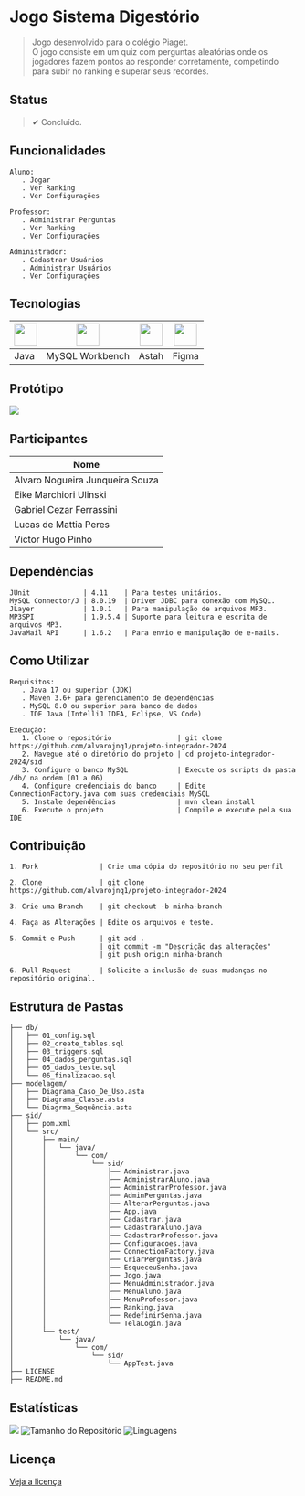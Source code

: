 <!--TÍTULO-->
# Jogo Sistema Digestório


<!--DESCRIÇÃO-->
> Jogo desenvolvido para o colégio Piaget. <br/>
> O jogo consiste em um quiz com perguntas aleatórias onde os jogadores fazem pontos ao responder corretamente, competindo para subir no ranking e superar seus recordes.


<!--STATUS-->
## Status
> ✔ Concluído.


<!--FUNCIONALIDADES-->
## Funcionalidades
````
Aluno:
   . Jogar
   . Ver Ranking
   . Ver Configurações

Professor:
   . Administrar Perguntas
   . Ver Ranking
   . Ver Configurações

Administrador:
   . Cadastrar Usuários
   . Administrar Usuários
   . Ver Configurações
````


<!--TECNOLOGIAS-->
## Tecnologias
| <img src="https://cdn.jsdelivr.net/gh/devicons/devicon/icons/java/java-original.svg" width="40"/> | <img src="https://cdn.jsdelivr.net/gh/devicons/devicon/icons/mysql/mysql-original.svg" width="40"/> | <img src="https://astah.net/wp-content/uploads/2019/07/Astah_blue.svg" width="40"/> | <img src="https://cdn.jsdelivr.net/gh/devicons/devicon/icons/figma/figma-original.svg" width="40"/> |
|--------------------------------------------------------------------------------------------------|---------------------------------------------------------------------------------------------------|-------------------------------------------------------------------------------------|--------------------------------------------------------------------------------------------|
| Java                                                                                            | MySQL Workbench                                                                                 | Astah                                                                               | Figma                                                                                      |


<!--PROTÓTIPO -->
## Protótipo
[![](https://img.shields.io/badge/Figma--5C5C5C?logo=figma&logoColor=white)](https://www.figma.com/design/iZR65acOSPVaNqnFKLK19m/S1-Jogo-SID?node-id=1-3&t=tOdNcZx4087NB0I7-1)


<!--PARTICIPANTES-->
## Participantes
| Nome                            |
|---------------------------------|
| Alvaro Nogueira Junqueira Souza |
| Eike Marchiori Ulinski          |
| Gabriel Cezar Ferrassini        |
| Lucas de Mattia Peres           |
| Victor Hugo Pinho               |


<!--DEPENDÊNCIAS-->
## Dependências
```
JUnit             | 4.11    | Para testes unitários.
MySQL Connector/J | 8.0.19  | Driver JDBC para conexão com MySQL.
JLayer            | 1.0.1   | Para manipulação de arquivos MP3.
MP3SPI            | 1.9.5.4 | Suporte para leitura e escrita de arquivos MP3.
JavaMail API      | 1.6.2   | Para envio e manipulação de e-mails.
```


<!--COMO UTILIZAR-->
## Como Utilizar
```
Requisitos:
   . Java 17 ou superior (JDK)
   . Maven 3.6+ para gerenciamento de dependências
   . MySQL 8.0 ou superior para banco de dados
   . IDE Java (IntelliJ IDEA, Eclipse, VS Code)

Execução:
   1. Clone o repositório                | git clone https://github.com/alvarojnq1/projeto-integrador-2024
   2. Navegue até o diretório do projeto | cd projeto-integrador-2024/sid
   3. Configure o banco MySQL            | Execute os scripts da pasta /db/ na ordem (01 a 06)
   4. Configure credenciais do banco     | Edite ConnectionFactory.java com suas credenciais MySQL
   5. Instale dependências               | mvn clean install
   6. Execute o projeto                  | Compile e execute pela sua IDE
```


<!--CONTRIBUIÇÃO-->
## Contribuição
````
1. Fork               | Crie uma cópia do repositório no seu perfil

2. Clone              | git clone https://github.com/alvarojnq1/projeto-integrador-2024

3. Crie uma Branch    | git checkout -b minha-branch

4. Faça as Alterações | Edite os arquivos e teste.

5. Commit e Push      | git add . 
                      |	git commit -m "Descrição das alterações" 
                      |	git push origin minha-branch

6. Pull Request       | Solicite a inclusão de suas mudanças no repositório original.
````


<!--ESTRUTURA DE PASTAS-->
## Estrutura de Pastas
````
├── db/
│   ├── 01_config.sql
│   ├── 02_create_tables.sql
│   ├── 03_triggers.sql
│   ├── 04_dados_perguntas.sql
│   ├── 05_dados_teste.sql
│   └── 06_finalizacao.sql
├── modelagem/
│   ├── Diagrama_Caso_De_Uso.asta
│   ├── Diagrama_Classe.asta
│   └── Diagrma_Sequência.asta
├── sid/
│ 	├── pom.xml
│	└── src/
│		├── main/
│		│   └── java/
│		│       └── com/
│		│           └── sid/
│		│               ├── Administrar.java
│		│               ├── AdministrarAluno.java
│		│               ├── AdministrarProfessor.java
│		│               ├── AdminPerguntas.java
│		│               ├── AlterarPerguntas.java
│		│               ├── App.java
│		│               ├── Cadastrar.java
│		│               ├── CadastrarAluno.java
│		│               ├── CadastrarProfessor.java
│		│               ├── Configuracoes.java
│		│               ├── ConnectionFactory.java
│		│               ├── CriarPerguntas.java
│		│               ├── EsqueceuSenha.java
│		│               ├── Jogo.java
│		│               ├── MenuAdministrador.java
│		│               ├── MenuAluno.java
│		│               ├── MenuProfessor.java
│		│               ├── Ranking.java
│		│               ├── RedefinirSenha.java
│		│               └── TelaLogin.java
│		└── test/
│			└── java/
│				└── com/
│					└── sid/
│						└── AppTest.java
├── LICENSE
├── README.md
````


<!--ESTATÍSTICAS-->
## Estatísticas 
![](https://visitor-badge.laobi.icu/badge?page_id=alvarojnq1.projeto-integrador-2024)
![Tamanho do Repositório](https://img.shields.io/github/repo-size/alvarojnq1/projeto-integrador-2024)
![Linguagens](https://img.shields.io/github/languages/top/alvarojnq1/projeto-integrador-2024)


<!--LICENÇA-->
## Licença 
[Veja a licença](https://github.com/alvarojnq1/projeto-integrador-2024/blob/main/LICENSE)
